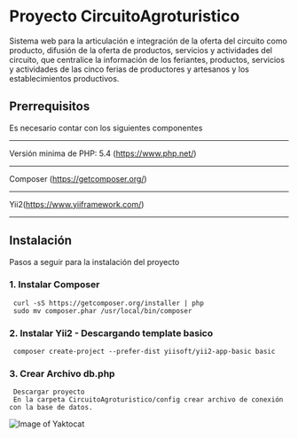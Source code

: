 
# Proyecto CircuitoAgroturistico

Sistema web para la articulación e integración de la oferta del circuito como producto, difusión de la oferta de productos, servicios y actividades del circuito, que centralice la información de los feriantes, productos, servicios y actividades de las cinco ferias de productores y artesanos y los establecimientos productivos.


## Prerrequisitos

Es necesario contar con los siguientes componentes

----------------------------------------------------------------------------------------------------------------------------------------------------------------------
 
 Versión minima de PHP: 5.4 (https://www.php.net/)
 
----------------------------------------------------------------------------------------------------------------------------------------------------------------------
 
 Composer (https://getcomposer.org/)
 
----------------------------------------------------------------------------------------------------------------------------------------------------------------------
 
 Yii2(https://www.yiiframework.com/) 
 
----------------------------------------------------------------------------------------------------------------------------------------------------------------------

## Instalación

Pasos a seguir para la instalación del proyecto

### 1. Instalar Composer

```
 curl -sS https://getcomposer.org/installer | php
 sudo mv composer.phar /usr/local/bin/composer
```

### 2. Instalar Yii2 - Descargando template basico

```
 composer create-project --prefer-dist yiisoft/yii2-app-basic basic
```

### 3. Crear Archivo db.php

```
 Descargar proyecto
 En la carpeta CircuitoAgroturistico/config crear archivo de conexión con la base de datos.
```
![Image of Yaktocat](https://www.cloudways.com/blog/wp-content/uploads/image03-23.png)

